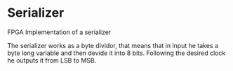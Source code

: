# Serializer
FPGA Implementation of a serializer

The serializer works as a byte dividor, that means that in input he takes a byte long variable and then devide it into 8 bits.
Following the desired clock he outputs it from LSB to MSB.